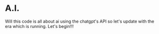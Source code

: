 # A.I.
Will this code is all about ai using the chatgpt's API so let's update with the era which is running. Let's begin!!!
